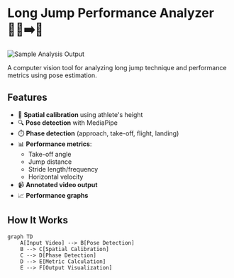 

# Long Jump Performance Analyzer 🏃‍♂️➡️🏅

![Sample Analysis Output](docs/assets/sample_analysis.gif)

A computer vision tool for analyzing long jump technique and performance metrics using pose estimation.

## Features

- 📏 **Spatial calibration** using athlete's height
- 🔍 **Pose detection** with MediaPipe
- ⏱️ **Phase detection** (approach, take-off, flight, landing)
- 📊 **Performance metrics**:
  - Take-off angle
  - Jump distance
  - Stride length/frequency
  - Horizontal velocity
- 📹 **Annotated video output**
- 📈 **Performance graphs**

## How It Works

```mermaid
graph TD
    A[Input Video] --> B[Pose Detection]
    B --> C[Spatial Calibration]
    C --> D[Phase Detection]
    D --> E[Metric Calculation]
    E --> F[Output Visualization]
